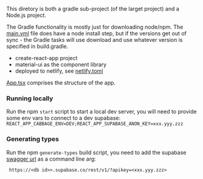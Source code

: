 This diretory is both a gradle sub-project (of the larget project) and a
Node.js project.

The Gradle functionality is mostly just for downloading node/npm.
The [main.yml](/.github/workflows/main.yml) file does have a node install
step, but if the versions get out of sync - the Gradle tasks will use download
and use whatever version is specified in build.gradle.   

  * create-react-app project
  * material-ui as the component library
  * deployed to netlify, see [netlify.toml](/netlify.toml)

[App.tsx](src/App.tsx) comprises the structure of the app.


### Running locally

Run the npm `start` script to start a local dev server, you will need to provide
some env vars to connect to a dev supabase:
`REACT_APP_CABBAGE_ENV=DEV;REACT_APP_SUPABASE_ANON_KEY=xxx.yyy.zzz`


### Generating types

Run the npm `generate-types` build script, you need to add the supabase 
[swagger url](https://supabase.io/docs/client/generating-types#generate-database-types-from-swagger-openapi-specification)
as a command line arg: 
```
 https://<db id>>.supabase.co/rest/v1/?apikey=<xxx.yyy.zzz> 
```